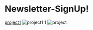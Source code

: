 # Newsletter-SignUp!
[project1](https://user-images.githubusercontent.com/64508977/213960010-19b981f2-1f50-4b86-ae50-f13daceae17f.jpg)
![project1 1](https://user-images.githubusercontent.com/64508977/213960026-cc57ee5b-15ee-47cf-855a-a8e980fb472e.jpg)
![project](https://user-images.githubusercontent.com/64508977/213960034-bdfed23e-f471-419a-b902-b965010260a5.jpg)

